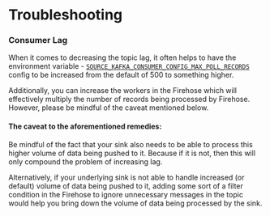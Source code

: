 # Troubleshooting

### Consumer Lag

When it comes to decreasing the topic lag, it often helps to have the environment variable - [`SOURCE_KAFKA_CONSUMER_CONFIG_MAX_POLL_RECORDS`](../reference/configuration.md#source_kafka_consumer_config_max_poll_records) config to be increased from the default of 500 to something higher.

Additionally, you can increase the workers in the Firehose which will effectively multiply the number of records being processed by Firehose. However, please be mindful of the caveat mentioned below.

#### The caveat to the aforementioned remedies: 

Be mindful of the fact that your sink also needs to be able to process this higher volume of data being pushed to it. Because if it is not, then this will only compound the problem of increasing lag.

Alternatively, if your underlying sink is not able to handle increased \(or default\) volume of data being pushed to it, adding some sort of a filter condition in the Firehose to ignore unnecessary messages in the topic would help you bring down the volume of data being processed by the sink.

